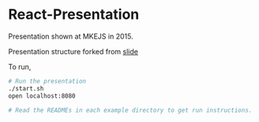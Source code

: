 # React-Presentation

Presentation shown at MKEJS in 2015.

Presentation structure forked from [slide](https://github.com/wridgers/slide)

To run,

```bash
# Run the presentation
./start.sh
open localhost:8080

# Read the READMEs in each example directory to get run instructions.
```
